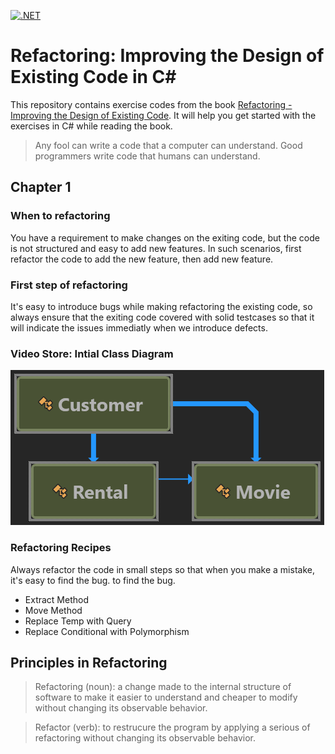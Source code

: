 [![.NET](https://github.com/jsowndarrajan/RefactoringImprovingTheDesignOfExistingCode/actions/workflows/dotnet.yml/badge.svg)](https://github.com/jsowndarrajan/RefactoringImprovingTheDesignOfExistingCode/actions/workflows/dotnet.yml)

# Refactoring: Improving the Design of Existing Code in C#

This repository contains exercise codes from the book [Refactoring - Improving the Design of Existing Code](https://www.amazon.co.uk/Refactoring-Improving-Design-Existing-Technology/dp/0201485672). It will help you get started with the exercises in C# while reading the book.

> Any fool can write a code that a computer can understand. Good programmers write code that humans can understand.

## Chapter 1

### When to refactoring

You have a requirement to make changes on the exiting code, but the code is not structured and easy to add new features. In such scenarios, first refactor the code to add the new feature, then add new feature.

### First step of refactoring

It's easy to introduce bugs while making refactoring the existing code, so always ensure that the exiting code covered with solid testcases so that it will indicate the issues immediatly when we introduce defects.

### Video Store: Intial Class Diagram

![Class Diagram](./diagrams/VideoStoreInitialClassDiagram.png)

### Refactoring Recipes

Always refactor the code in small steps so that when you make a mistake, it's easy to find the bug. to find the bug.

* Extract Method
* Move Method
* Replace Temp with Query
* Replace Conditional with Polymorphism

## Principles in Refactoring

> Refactoring (noun): a change made to the internal structure of software to make it easier to understand and cheaper to modify without changing its observable behavior.

> Refactor (verb): to restrucure the program by applying a serious of refactoring without changing its observable behavior. 